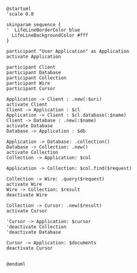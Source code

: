```plantuml
@startuml
'scale 0.8

skinparam sequence {
'  LifeLineBorderColor blue
  LifeLineBackgroundColor #fff
}

participant "User Application" as Application
activate Application

participant Client
participant Database
participant Collection
participant Wire
participant Cursor

Application -> Client : .new(:$uri)
activate Client
Client -> Application : $cl
Application -> Client : $cl.database(:$name)
Client -> Database : .new(:$name)
activate Database
Database -> Application : $db

Application -> Database: .collection()
Database -> Collection: .new()
activate Collection
Collection -> Application: $col

Application -> Collection: $col.find($request)

Collection -> Wire: .query($request)
activate Wire
Wire -> Collection: $result
deactivate Wire

Collection -> Cursor: .new($result)
activate Cursor

'Cursor -> Application: $cursor
'deactivate Collection
'deactivate Database

Cursor -> Application: $documents
deactivate Cursor


@enduml
```


<!--

Application -> Client : .new(:$uri)
activate Client
Client -> Application : $cl
Application -> Client : $cl.database(:$name)
Client -> Database : .new(:$name)
activate Database
Database -> Application : $db
Application -> Database : $db.run-command($command)

Database -> Collection ++: .new(:$name)
Collection -> Database : $col
Database -> Collection: $col.find($command)

Collection -> Wire: .query
activate Wire

Wire -> ServerPool: .select-server()
activate ServerPool
ServerPool -> Wire: $server
activate Server
Wire -> Server: .get-socket()
activate SocketPool
SocketPool -> Wire: $socket

Wire -> Socket

Collection -> Cursor ++:
Cursor -> Database --: Document
deactivate Collection

Database -> Application : $document

-->
